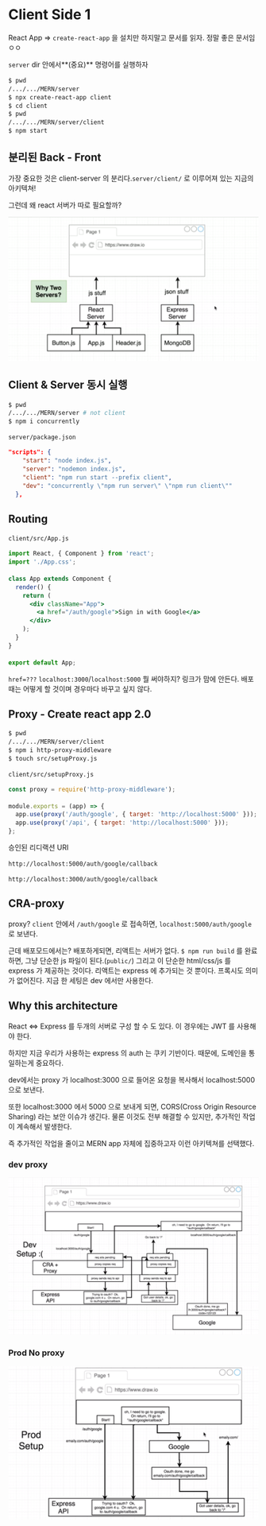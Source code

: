 # Client Side 1

React App => `create-react-app` 을 설치만 하지말고 문서를 읽자. 정말 좋은 문서임ㅇㅇ

`server` dir 안에서**(중요)** 명령어를 실행하자

```sh
$ pwd
/.../.../MERN/server
$ npx create-react-app client
$ cd client
$ pwd
/.../.../MERN/server/client
$ npm start
```

## 분리된 Back - Front 

가장 중요한 것은 client-server 의 분리다.`server/client/` 로 이루어져 있는 지금의 아키텍쳐! 

그런데 왜 react 서버가 따로 필요할까?

![4_Two_server](./images/4_Two_server.png)

## Client & Server 동시 실행

```sh
$ pwd
/.../.../MERN/server # not client
$ npm i concurrently
```

`server/package.json`

```json
"scripts": {
    "start": "node index.js",
    "server": "nodemon index.js",
    "client": "npm run start --prefix client",
    "dev": "concurrently \"npm run server\" \"npm run client\""
  },
```


## Routing

`client/src/App.js`

```jsx
import React, { Component } from 'react';
import './App.css';

class App extends Component {
  render() {
    return (
      <div className="App">
        <a href="/auth/google">Sign in with Google</a>
      </div>
    );
  }
}

export default App;
```

`href=???` `localhost:3000`/`localhost:5000` 뭘 써야하지? 링크가 맘에 안든다. 배포때는 어떻게 할 것이며 경우마다 바꾸고 싶지 않다.

## Proxy - Create react app 2.0

```sh
$ pwd
/.../.../MERN/server/client
$ npm i http-proxy-middleware
$ touch src/setupProxy.js
```

`client/src/setupProxy.js`

```js
const proxy = require('http-proxy-middleware');

module.exports = (app) => {
  app.use(proxy('/auth/google', { target: 'http://localhost:5000' }));
  app.use(proxy('/api', { target: 'http://localhost:5000' }));
};
```

승인된 리디랙션 URI

`http://localhost:5000/auth/google/callback`

`http://localhost:3000/auth/google/callback`

## CRA-proxy

proxy? `client` 안에서 `/auth/google` 로 접속하면, `localhost:5000/auth/google` 로 보낸다.

근데 배포모드에서는? 배포하게되면, 리액트는 서버가 없다. `$ npm run build` 를 완료하면, 그냥 단순한 js 파일이 된다.(`public/`) 그리고 이 단순한 html/css/js 를 express 가 제공하는 것이다. 리액트는 express 에 추가되는 것 뿐이다. 프록시도 의미가 없어진다. 지금 한 세팅은 dev 에서만 사용한다.

## Why this architecture

React <=> Express 를 두개의 서버로 구성 할 수 도 있다. 이 경우에는 JWT 를 사용해야 한다.

하지만 지금 우리가 사용하는 express 의 auth 는 쿠키 기반이다. 때문에, 도메인을 통일하는게 중요하다.

dev에서는 proxy 가 localhost:3000 으로 들어온 요청을 복사해서 localhost:5000 으로 보낸다. 

또한 localhost:3000 에서 5000 으로 보내게 되면, CORS(Cross Origin Resource Sharing) 라는 보안 이슈갸 생긴다. 물론 이것도 전부 해결할 수 있지만, 추가적인 작업이 계속해서 발생한다.

즉 추가적인 작업을 줄이고 MERN app 자체에 집중하고자 이런 아키텍쳐를 선택했다.

### dev proxy

![4_Dev_proxy](./images/4_Dev_proxy.png)

### Prod No proxy

![4_Prod_no_proxy](./images/4_Prod_no_proxy.png)